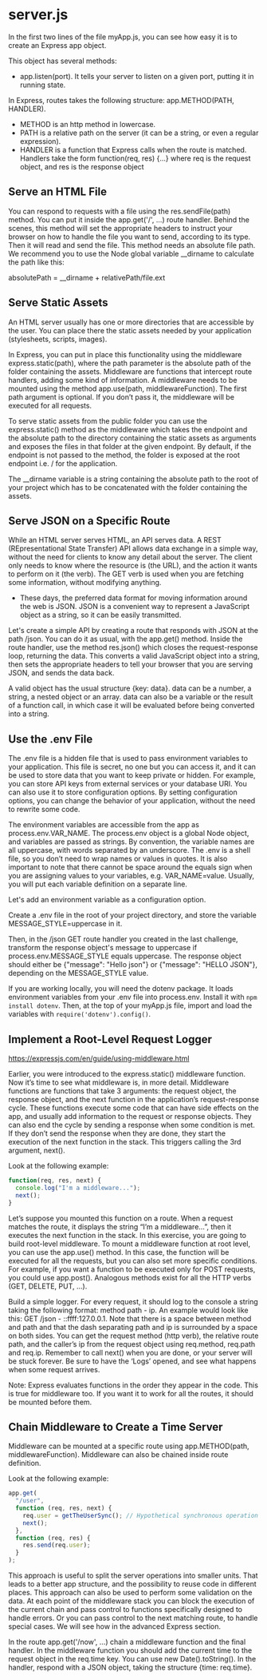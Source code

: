 # server.js

In the first two lines of the file myApp.js, you can see how easy it is to create an Express app object.

This object has several methods:

- app.listen(port). It tells your server to listen on a given port, putting it in running state.

In Express, routes takes the following structure:
app.METHOD(PATH, HANDLER).

- METHOD is an http method in lowercase.
- PATH is a relative path on
  the server (it can be a string, or even a regular expression).
- HANDLER is a
  function that Express calls when the route is matched.
  Handlers take the form
  function(req, res) {...}
  where req is the request object, and res is the response object

## Serve an HTML File

You can respond to requests with a file using the res.sendFile(path) method. You can put it inside the app.get('/', ...) route handler.
Behind the scenes, this method will set the appropriate headers to instruct your browser on how to handle the file you want to send, according to its type.
Then it will read and send the file.
This method needs an absolute file path.
We recommend you to use the Node global variable \_\_dirname to calculate the path like this:

absolutePath = \_\_dirname + relativePath/file.ext

## Serve Static Assets

An HTML server usually has one or more directories that are accessible by the user. You can place there the static assets needed by your application (stylesheets, scripts, images).

In Express, you can put in place this functionality using the middleware express.static(path), where the path parameter is the absolute path of the folder containing the assets.
Middleware are functions that intercept route handlers, adding some kind of information. A middleware needs to be mounted using the method app.use(path, middlewareFunction). The first path argument is optional. If you don’t pass it, the middleware will be executed for all requests.

To serve static assets from the public folder you can use the express.static() method as the middleware which takes the endpoint and the absolute path to the directory containing the static assets as arguments and exposes the files in that folder at the given endpoint. By default, if the endpoint is not passed to the method, the folder is exposed at the root endpoint i.e. / for the application.

The \_\_dirname variable is a string containing the absolute path to the root of your project which has to be concatenated with the folder containing the assets.

## Serve JSON on a Specific Route

While an HTML server serves HTML, an API serves data.
A REST (REpresentational State Transfer) API allows data exchange in a simple way, without the need for clients to know any detail about the server.
The client only needs to know where the resource is (the URL), and the action it wants to perform on it (the verb).
The GET verb is used when you are fetching some information, without modifying anything.

- These days, the preferred data format for moving information around the web is JSON.
  JSON is a convenient way to represent a JavaScript object as a string, so it can be easily transmitted.

Let's create a simple API by creating a route that responds with JSON at the path /json. You can do it as usual, with the app.get() method. Inside the route handler, use the method res.json() which closes the request-response loop, returning the data.
This converts a valid JavaScript object into a string,
then sets the appropriate headers to tell your browser that you are serving JSON,
and sends the data back.

A valid object has the usual structure {key: data}. data can be a number, a string, a nested object or an array. data can also be a variable or the result of a function call, in which case it will be evaluated before being converted into a string.

## Use the .env File

The .env file is a hidden file that is used to pass environment variables to your application. This file is secret, no one but you can access it, and it can be used to store data that you want to keep private or hidden. For example, you can store API keys from external services or your database URI. You can also use it to store configuration options. By setting configuration options, you can change the behavior of your application, without the need to rewrite some code.

The environment variables are accessible from the app as process.env.VAR_NAME. The process.env object is a global Node object, and variables are passed as strings. By convention, the variable names are all uppercase, with words separated by an underscore. The .env is a shell file, so you don’t need to wrap names or values in quotes. It is also important to note that there cannot be space around the equals sign when you are assigning values to your variables, e.g. VAR_NAME=value. Usually, you will put each variable definition on a separate line.

Let's add an environment variable as a configuration option.

Create a .env file in the root of your project directory, and store the variable MESSAGE_STYLE=uppercase in it.

Then, in the /json GET route handler you created in the last challenge, transform the response object's message to uppercase if process.env.MESSAGE_STYLE equals uppercase. The response object should either be {"message": "Hello json"} or {"message": "HELLO JSON"}, depending on the MESSAGE_STYLE value.

If you are working locally, you will need the dotenv package. It loads environment variables from your .env file into process.env. Install it with `npm install dotenv`. Then, at the top of your myApp.js file, import and load the variables with `require('dotenv').config()`.

## Implement a Root-Level Request Logger

https://expressjs.com/en/guide/using-middleware.html

Earlier, you were introduced to the express.static() middleware function. Now it’s time to see what middleware is, in more detail. Middleware functions are functions that take 3 arguments: the request object, the response object, and the next function in the application’s request-response cycle.
These functions execute some code that can have side effects on the app, and usually add information to the request or response objects. They can also end the cycle by sending a response when some condition is met. If they don’t send the response when they are done, they start the execution of the next function in the stack. This triggers calling the 3rd argument, next().

Look at the following example:

```js
function(req, res, next) {
  console.log("I'm a middleware...");
  next();
}
```

Let’s suppose you mounted this function on a route. When a request matches the route, it displays the string “I’m a middleware…”, then it executes the next function in the stack. In this exercise, you are going to build root-level middleware. To mount a middleware function at root level, you can use the app.use(<mware-function>) method. In this case, the function will be executed for all the requests, but you can also set more specific conditions. For example, if you want a function to be executed only for POST requests, you could use app.post(<mware-function>). Analogous methods exist for all the HTTP verbs (GET, DELETE, PUT, …).

Build a simple logger. For every request, it should log to the console a string taking the following format: method path - ip. An example would look like this: GET /json - ::ffff:127.0.0.1. Note that there is a space between method and path and that the dash separating path and ip is surrounded by a space on both sides. You can get the request method (http verb), the relative route path, and the caller’s ip from the request object using req.method, req.path and req.ip. Remember to call next() when you are done, or your server will be stuck forever. Be sure to have the ‘Logs’ opened, and see what happens when some request arrives.

Note: Express evaluates functions in the order they appear in the code. This is true for middleware too. If you want it to work for all the routes, it should be mounted before them.

## Chain Middleware to Create a Time Server

Middleware can be mounted at a specific route using app.METHOD(path, middlewareFunction). Middleware can also be chained inside route definition.

Look at the following example:

```js
app.get(
  "/user",
  function (req, res, next) {
    req.user = getTheUserSync(); // Hypothetical synchronous operation
    next();
  },
  function (req, res) {
    res.send(req.user);
  }
);
```

This approach is useful to split the server operations into smaller units. That leads to a better app structure, and the possibility to reuse code in different places. This approach can also be used to perform some validation on the data. At each point of the middleware stack you can block the execution of the current chain and pass control to functions specifically designed to handle errors. Or you can pass control to the next matching route, to handle special cases. We will see how in the advanced Express section.

In the route app.get('/now', ...) chain a middleware function and the final handler. In the middleware function you should add the current time to the request object in the req.time key. You can use new Date().toString(). In the handler, respond with a JSON object, taking the structure {time: req.time}.
